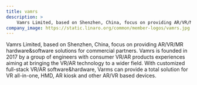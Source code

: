 ```yaml
---
title: vamrs
description: >
    Vamrs Limited, based on Shenzhen, China, focus on providing AR/VR/MR hardware&software solutions for commercial partners.
company_image: https://static.linaro.org/common/member-logos/vamrs.jpg
---
```

Vamrs Limited, based on Shenzhen, China, focus on providing AR/VR/MR hardware&software solutions for commercial partners. Vamrs is founded in 2017 by a group of engineers with consumer VR/AR products experiences aiming at bringing the VR/AR technology to a wider field. With customized full-stack VR/AR software&hardware, Varms can provide a total solution for VR all-in-one, HMD, AR kiosk and other AR/VR based devices.
